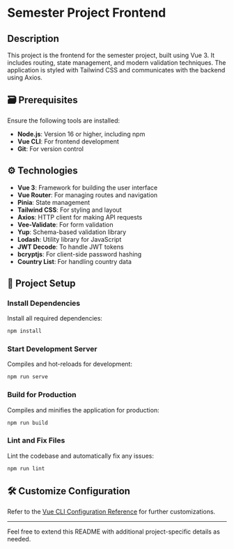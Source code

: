 # Semester Project Frontend

## Description

This project is the frontend for the semester project, built using Vue 3. It includes routing, state management, and modern validation techniques. The application is styled with Tailwind CSS and communicates with the backend using Axios.

## 🗃️ Prerequisites

Ensure the following tools are installed:

- **Node.js**: Version 16 or higher, including npm
- **Vue CLI**: For frontend development
- **Git**: For version control

## ⚙️ Technologies

- **Vue 3**: Framework for building the user interface
- **Vue Router**: For managing routes and navigation
- **Pinia**: State management
- **Tailwind CSS**: For styling and layout
- **Axios**: HTTP client for making API requests
- **Vee-Validate**: For form validation
- **Yup**: Schema-based validation library
- **Lodash**: Utility library for JavaScript
- **JWT Decode**: To handle JWT tokens
- **bcryptjs**: For client-side password hashing
- **Country List**: For handling country data

## 🚀 Project Setup

### Install Dependencies

Install all required dependencies:

```bash
npm install
```

### Start Development Server

Compiles and hot-reloads for development:

```bash
npm run serve
```

### Build for Production

Compiles and minifies the application for production:

```bash
npm run build
```

### Lint and Fix Files

Lint the codebase and automatically fix any issues:

```bash
npm run lint
```

## 🛠️ Customize Configuration

Refer to the [Vue CLI Configuration Reference](https://cli.vuejs.org/config/) for further customizations.

---

Feel free to extend this README with additional project-specific details as needed.
